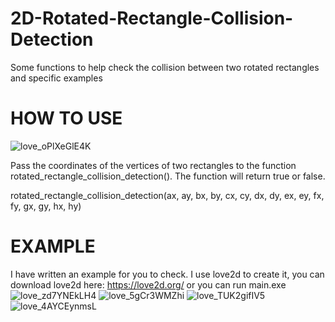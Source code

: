 # 2D-Rotated-Rectangle-Collision-Detection
Some functions to help check the collision between two rotated rectangles and specific examples

# HOW TO USE

![love_oPlXeGlE4K](https://user-images.githubusercontent.com/58079308/137572334-86bc3a05-ead8-4628-823f-47af0da71b5e.png)

Pass the coordinates of the vertices of two rectangles to the function rotated_rectangle_collision_detection(). The function will return true or false.

 rotated_rectangle_collision_detection(ax, ay, bx, by, cx, cy, dx, dy, ex, ey, fx, fy, gx, gy, hx, hy)
 
 # EXAMPLE
 I have written an example for you to check.
 I use love2d to create it, you can download love2d here: https://love2d.org/
 or you can run main.exe
![love_zd7YNEkLH4](https://user-images.githubusercontent.com/58079308/137572663-3c912566-461e-4c9d-8164-a52d23cfe49d.png)
![love_5gCr3WMZhi](https://user-images.githubusercontent.com/58079308/137572666-080bbead-718c-4543-a993-639043643127.png)
![love_TUK2gifIV5](https://user-images.githubusercontent.com/58079308/137572671-f3fece4d-9ef1-479a-807c-b2697ac2b874.png)
![love_4AYCEynmsL](https://user-images.githubusercontent.com/58079308/137572680-3e2c1b25-5bfc-4016-b5cf-29216e52b7cb.png)
